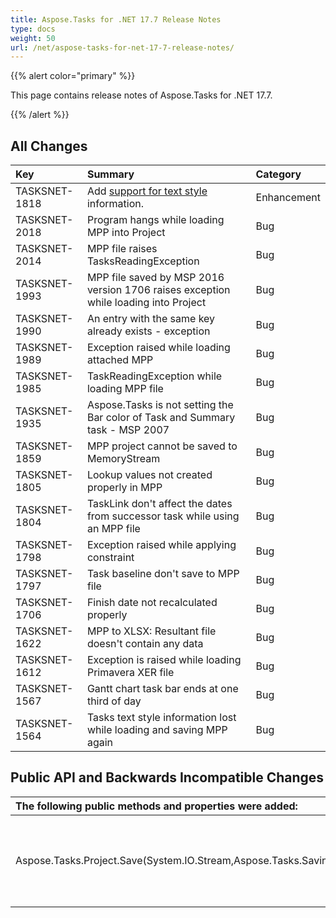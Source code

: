```yaml
---
title: Aspose.Tasks for .NET 17.7 Release Notes
type: docs
weight: 50
url: /net/aspose-tasks-for-net-17-7-release-notes/
---
```


{{% alert color="primary" %}} 

This page contains release notes of Aspose.Tasks for .NET 17.7.

{{% /alert %}} 
## **All Changes**

|**Key**|**Summary**|**Category**|
| :- | :- | :- |
|TASKSNET-1818|Add [support for text style](/tasks/net/working-with-project-views/#workingwithprojectviews-supportfortextstyling) information.|Enhancement|
|TASKSNET-2018|Program hangs while loading MPP into Project|Bug|
|TASKSNET-2014|MPP file raises TasksReadingException|Bug|
|TASKSNET-1993|MPP file saved by MSP 2016 version 1706 raises exception while loading into Project|Bug|
|TASKSNET-1990|An entry with the same key already exists - exception|Bug|
|TASKSNET-1989|Exception raised while loading attached MPP|Bug|
|TASKSNET-1985|TaskReadingException while loading MPP file|Bug|
|TASKSNET-1935|Aspose.Tasks is not setting the Bar color of Task and Summary task - MSP 2007|Bug|
|TASKSNET-1859|MPP project cannot be saved to MemoryStream|Bug|
|TASKSNET-1805|Lookup values not created properly in MPP|Bug|
|TASKSNET-1804|TaskLink don't affect the dates from successor task while using an MPP file|Bug|
|TASKSNET-1798|Exception raised while applying constraint|Bug|
|TASKSNET-1797|Task baseline don't save to MPP file|Bug|
|TASKSNET-1706|Finish date not recalculated properly|Bug|
|TASKSNET-1622|MPP to XLSX: Resultant file doesn't contain any data|Bug|
|TASKSNET-1612|Exception is raised while loading Primavera XER file|Bug|
|TASKSNET-1567|Gantt chart task bar ends at one third of day|Bug|
|TASKSNET-1564|Tasks text style information lost while loading and saving MPP again|Bug|
## **Public API and Backwards Incompatible Changes**

|**The following public methods and properties were added:**|**Description**|
| :- | :- |
|Aspose.Tasks.Project.Save(System.IO.Stream,Aspose.Tasks.Saving.MPPSaveOptions)|Saves the project to a stream using the specified save options.|

